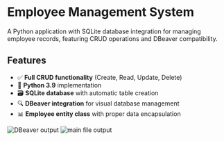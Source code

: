 # Employee Management System


A Python application with SQLite database integration for managing employee records, featuring CRUD operations and DBeaver compatibility.

## Features

- ✅ **Full CRUD functionality** (Create, Read, Update, Delete)
- 🐍 **Python 3.9** implementation
- 🗃️ **SQLite database** with automatic table creation
- 🔍 **DBeaver integration** for visual database management
- 📊 **Employee entity class** with proper data encapsulation




![DBeaver output](https://github.com/user-attachments/assets/e8d09014-08ae-4d47-941a-733d7ba7c8f0)
![main file output](https://github.com/user-attachments/assets/32f121c4-6c21-493f-b06f-5d4c43e260ba)

